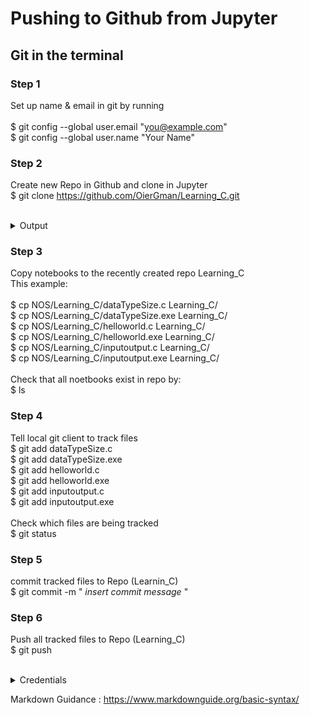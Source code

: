 # Pushing to Github from Jupyter

## Git in the terminal

### Step 1

Set up name & email in git by running <br>
<br>
$ git config --global user.email "you@example.com" <br>
$ git config --global user.name "Your Name"

### Step 2

Create new Repo in Github and clone in Jupyter <br>
$ git clone https://github.com/OierGman/Learning_C.git <br>
<br>
<details>
<summary>Output</summary>
<br>
Cloning into 'Learning_C'... <br>
warning: You appear to have cloned an empty repository.
</details>

### Step 3

Copy notebooks to the recently created repo Learning_C <br>
This example: <br>
<br>
$ cp NOS/Learning_C/dataTypeSize.c Learning_C/ <br>
$ cp NOS/Learning_C/dataTypeSize.exe Learning_C/ <br>
$ cp NOS/Learning_C/helloworld.c Learning_C/ <br>
$ cp NOS/Learning_C/helloworld.exe Learning_C/ <br>
$ cp NOS/Learning_C/inputoutput.c Learning_C/ <br>
$ cp NOS/Learning_C/inputoutput.exe Learning_C/ <br>
<br>
Check that all noetbooks exist in repo by: <br>
$ ls <br>

### Step 4

Tell local git client to track files <br>
$ git add dataTypeSize.c <br>
$ git add dataTypeSize.exe <br>
$ git add helloworld.c <br>
$ git add helloworld.exe <br>
$ git add inputoutput.c <br>
$ git add inputoutput.exe <br>
<br>
Check which files are being tracked <br>
$ git status <br>

### Step 5

commit tracked files to Repo (Learnin_C) <br>
$ git commit -m " *insert commit message* " <br>

### Step 6

Push all tracked files to Repo (Learning_C) <br>
$ git push <br>
<br>
<details>
<summary>Credentials</summary>
<br>
Username for 'https://github.com': OierGman <br>
**Support for password authentication was removed on August 13, 2021**. <br>
Password for 'https://OierGman@github.com': <br>
Create access token: https://docs.github.com/en/authentication/keeping-your-account-and-data-secure/creating-a-personal-access-token
</details>

Markdown Guidance : https://www.markdownguide.org/basic-syntax/
